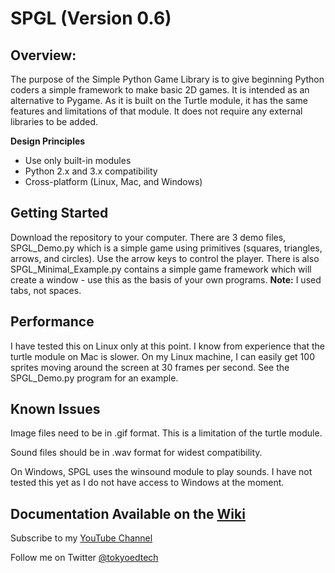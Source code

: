 
# SPGL (Version 0.6)

## Overview:

The purpose of the Simple Python Game Library is to give beginning Python coders a simple framework to make basic 2D games.  It is intended as an alternative to Pygame. As it is built on the Turtle module, it has the same features and limitations of that module. It does not require any external libraries to be added.

**Design Principles**

 - Use only built-in modules
 - Python 2.x and 3.x compatibility
 - Cross-platform (Linux, Mac, and Windows)

## Getting Started
Download the repository to your computer.  There are 3 demo files, SPGL_Demo.py which is a simple game using primitives (squares, triangles, arrows, and circles).  Use the arrow keys to control the player.  There is also SPGL_Minimal_Example.py contains a simple game framework which will create a window - use this as the basis of your own programs. **Note:** I used tabs, not spaces.  

## Performance

I have tested this on Linux only at this point.  I know from experience that the turtle module on Mac is slower.  On my Linux machine, I can easily get 100 sprites moving around the screen at 30 frames per second. See the SPGL_Demo.py program for an example.

## Known Issues

Image files need to be in .gif format.  This is a limitation of the turtle module.

Sound files should be in .wav format for widest compatibility.

On Windows, SPGL uses the winsound module to play sounds.  I have not tested this yet as I do not have access to Windows at the moment.

## Documentation Available on the [Wiki](https://github.com/wynand1004/SPGL/wiki)

Subscribe to my [YouTube Channel](https://www.youtube.com/channel/UC2vm-0XX5RkWCXWwtBZGOXg)

Follow me on Twitter [@tokyoedtech](https://twitter.com/tokyoedtech)

